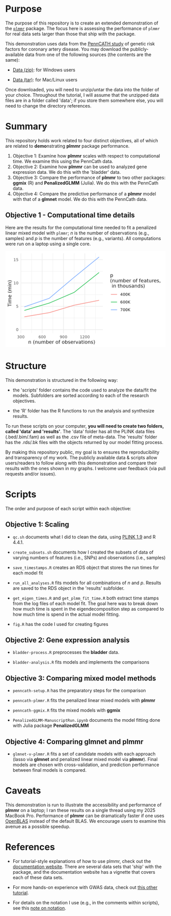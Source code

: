 # Purpose

The purpose of this repository is to create an extended demonstration of the [`plmmr`](https://github.com/pbreheny/plmmr) package. The focus here is assessing the performance of `plmmr` for real data sets larger than those that ship with the package.

This demonstration uses data from the [PennCATH study](https://pubmed.ncbi.nlm.nih.gov/21239051/) of genetic risk factors for coronary artery disease. You may download the publicly-available data from one of the following sources (the contents are the same):

-   [Data (zip)](https://d1ypx1ckp5bo16.cloudfront.net/penncath/penncath.zip): for Windows users

-   [Data (tar)](https://d1ypx1ckp5bo16.cloudfront.net/penncath/penncath.tar.gz): for Mac/Linux users

Once downloaded, you will need to unzip/untar the data into the folder of your choice. Throughout the tutorial, I will assume that the unzipped data files are in a folder called 'data'; if you store them somewhere else, you will need to change the directory references.

# Summary

This repository holds work related to four distinct objectives, all of which are related to **demo**nstrating **plmmr** package performance.

1.  Objective 1: Examine how **plmmr** scales with respect to computational time. We examine this using the PennCath data.
2.  Objective 2: Examine how **plmmr** can be used to analyzed gene expression data. We do this with the 'bladder' data.
3.  Objective 3: Compare the performance of **plmmr** to two other packages: **ggmix** (R) and **PenalizedGLMM** (Julia). We do this with the PennCath data.
4.  Objective 4: Compare the predictive performance of a **plmmr** model with that of a **glmnet** model. We do this with the PennCath data.

## Objective 1 - Computational time details

Here are the results for the computational time needed to fit a penalized linear mixed model with `plmmr`; $n$ is the number of observations (e.g., samples) and $p$ is the number of features (e.g., variants). All computations were run on a laptop using a single core.

![](figures/total_time.png)

# Structure

This demonstration is structured in the following way:

-   the 'scripts' folder contains the code used to analyze the data/fit the models. Subfolders are sorted according to each of the research objectives.

-   the 'R' folder has the R functions to run the analysis and synthesize results.

To run these scripts on your computer, **you will need to create two folders, called 'data' and 'results'**. The 'data' folder has all the PLINK data files (.bed/.bim/.fam) as well as the .csv file of meta-data. The 'results' folder has the .rds/.bk files with the objects returned by our model fitting process.

By making this repository public, my goal is to ensures the reproducibility and transparency of my work. The publicly available data & scripts allow users/readers to follow along with this demonstration and compare their results with the ones shown in my graphs. I welcome user feedback (via pull requests and/or issues).

# Scripts

The order and purpose of each script within each objective:

## Objective 1: Scaling

-   `qc.sh` documents what I did to clean the data, using [PLINK 1.9](https://www.cog-genomics.org/plink/1.9/) and R 4.4.1.

-   `create_subsets.sh` documents how I created the subsets of data of varying numbers of features (i.e., SNPs) and observations (i.e., samples)

-   `save_timestamps.R` creates an RDS object that stores the run times for each model fit

-   `run_all_analyses.R` fits models for all combinations of $n$ and $p$. Results are saved to the RDS object in the 'results' subfolder.

-   `get_eigen_times.R` and `get_plmm_fit_time.R` both extract time stamps from the log files of each model fit. The goal here was to break down how much time is spent in the eigendecomposition step as compared to how much time is spend in the actual model fitting.

-   `fig.R` has the code I used for creating figures

## Objective 2: Gene expression analysis

-   `bladder-process.R` preprocesses the **bladder** data.

-   `bladder-analysis.R` fits models and implements the comparisons

## Objective 3: Comparing mixed model methods

-   `penncath-setup.R` has the preparatory steps for the comparison

-   `penncath-plmmr.R` fits the penalized linear mixed models with **plmmr**

-   `penncath-ggmix.R` fits the mixed models with **ggmix**

-   `PenalizedGLMM-ManuscriptRun.ipynb` documents the model fitting done with Julia package **PenalizedGLMM**

## Objective 4: Comparing glmnet and plmmr

-   `glmnet-v-plmmr.R` fits a set of candidate models with each approach (lasso via **glmnet** and penalized linear mixed model via **plmmr**). Final models are chosen with cross-validation, and prediction performance between final models is compared.

# Caveats

This demonstration is run to illustrate the accessibility and performance of **plmmr** on a laptop; I ran these results on a single thread using my 2025 MacBook Pro. Performance of **plmmr** can be dramatically faster if one uses [OpenBLAS](http://www.openmathlib.org/OpenBLAS/) instead of the default BLAS. We encourage users to examine this avenue as a possible speedup.

# References

-   For tutorial-style explanations of how to use plmmr, check out the [documentation website](https://pbreheny.github.io/plmmr/articles/getting-started.html#data-input-types). There are several data sets that 'ship' with the package, and the documentation website has a vignette that covers each of these data sets.

-   For more hands-on experience with GWAS data, check out [this other tutorial](https://pbreheny.github.io/adv-gwas-tutorial/index.html).

-   For details on the notation I use (e.g., in the comments within scripts), see this [note on notation](https://pbreheny.github.io/plmmr/articles/notation.html).
